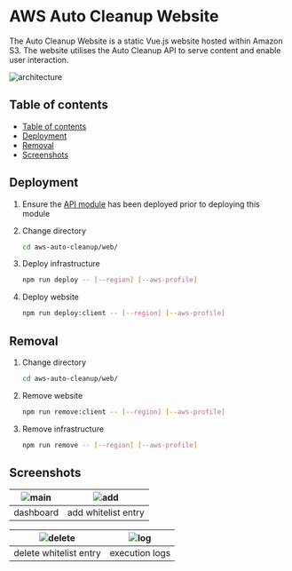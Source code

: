 # AWS Auto Cleanup Website

The Auto Cleanup Website is a static Vue.js website hosted within Amazon S3. The website utilises the Auto Cleanup API to serve content and enable user interaction.

![architecture](./static/architecture.drawio.svg)

## Table of contents

- [Table of contents](#table-of-contents)
- [Deployment](#deployment)
- [Removal](#removal)
- [Screenshots](#screenshots)

## Deployment

1. Ensure the [API module](../api) has been deployed prior to deploying this module

2. Change directory

   ```bash
   cd aws-auto-cleanup/web/
   ```

3. Deploy infrastructure

   ```bash
   npm run deploy -- [--region] [--aws-profile]
   ```

4. Deploy website

   ```bash
   npm run deploy:client -- [--region] [--aws-profile]
   ```

## Removal

1. Change directory

   ```bash
   cd aws-auto-cleanup/web/
   ```

2. Remove website

   ```bash
   npm run remove:client -- [--region] [--aws-profile]
   ```

3. Remove infrastructure

   ```bash
   npm run remove -- [--region] [--aws-profile]
   ```

## Screenshots

| ![main](./static/main.png) | ![add](./static/add.png) |
| :------------------------: | :----------------------: |
|         dashboard          |   add whitelist entry    |

| ![delete](./static/delete.png) | ![log](./static/log.png) |
| :----------------------------: | :----------------------: |
|     delete whitelist entry     |      execution logs      |
